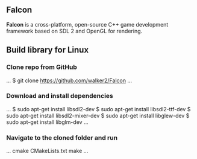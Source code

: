 ## Falcon
**Falcon** is a cross-platform, open-source C++ game development framework based on SDL 2 and OpenGL for rendering. 

## Build library for Linux
### Clone repo from GitHub
...
$ git clone https://github.com/walker2/Falcon
...
### Download and install dependencies
...
$ sudo apt-get install libsdl2-dev
$ sudo apt-get install libsdl2-ttf-dev
$ sudo apt-get install libsdl2-mixer-dev
$ sudo apt-get install libglew-dev
$ sudo apt-get install libglm-dev
...
### Navigate to the cloned folder and run
...
cmake CMakeLists.txt
make
...


